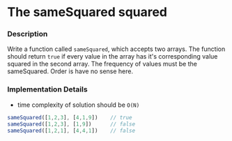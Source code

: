 # The sameSquared squared

### Description

Write a function called `sameSquared`, which accepts two arrays. The function should return `true` if every value in the array has it's corresponding value squared in the second array. The frequency of values must be the sameSquared. Order is have no sense here.

### Implementation Details

- time complexity of solution should be `O(N)`

```js
sameSquared([1,2,3], [4,1,9])    // true
sameSquared([1,2,3], [1,9])      // false
sameSquared([1,2,1], [4,4,1])    // false
```